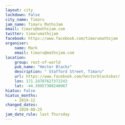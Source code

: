 ```yaml
---
layout: city                                           
lockdown: False
city_name: Timaru                                                          
jam_name: Timaru MathsJam
email: timaru@mathsjam.com
twitter: timarumathsjam
facebook: https://www.facebook.com/timarumathsjam
organiser:
    name: Mark
    email: timaru@mathsjam.com
location:
    group: rest-of-world
    pub_name: "Hector Blacks"
    description: " Stafford Street, Timaru"
    url: https://www.facebook.com/hectorblacksbar/
    lon: 171.24787627372243
    lat: -44.39957308240967
hiatus: False
hiatus_months:
    - 2019-12
changed_dates: 
    - 2020-08-25
jam_date_rule: last Thursday
---
```

